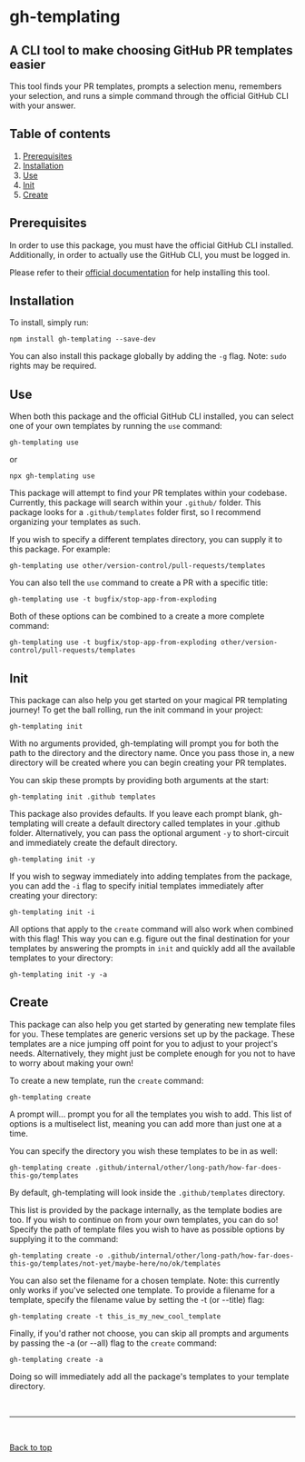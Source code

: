# gh-templating

## A CLI tool to make choosing GitHub PR templates easier

This tool finds your PR templates, prompts a selection menu, remembers your selection, and runs a simple command through the official GitHub CLI with your answer.

## Table of contents

1. [Prerequisites](#prerequisites)
2. [Installation](#installation)
3. [Use](#use)
4. [Init](#init)
5. [Create](#create)

## Prerequisites

In order to use this package, you must have the official GitHub CLI installed. Additionally, in order to actually use the GitHub CLI, you must be logged in.

Please refer to their [official documentation](https://cli.github.com/) for help installing this tool.

## Installation

To install, simply run:

`npm install gh-templating --save-dev`

You can also install this package globally by adding the `-g` flag. Note: `sudo` rights may be required.

## Use

When both this package and the official GitHub CLI installed, you can select one of your own templates by running the `use` command:

`gh-templating use`

or

`npx gh-templating use`

This package will attempt to find your PR templates within your codebase. Currently, this package will search within your `.github/` folder. This package looks for a `.github/templates` folder first, so I recommend organizing your templates as such.

If you wish to specify a different templates directory, you can supply it to this package. For example:

`gh-templating use other/version-control/pull-requests/templates`

You can also tell the `use` command to create a PR with a specific title:

`gh-templating use -t bugfix/stop-app-from-exploding`

Both of these options can be combined to a create a more complete command:

`gh-templating use -t bugfix/stop-app-from-exploding other/version-control/pull-requests/templates`

## Init

This package can also help you get started on your magical PR templating journey! To get the ball rolling, run the init command in your project:

`gh-templating init`

With no arguments provided, gh-templating will prompt you for both the path to the directory and the directory name. Once you pass those in, a new directory will be created where you can begin creating your PR templates.

You can skip these prompts by providing both arguments at the start:

`gh-templating init .github templates`

This package also provides defaults. If you leave each prompt blank, gh-templating will create a default directory called templates in your .github folder. Alternatively, you can pass the optional argument `-y` to short-circuit and immediately create the default directory.

`gh-templating init -y`

If you wish to segway immediately into adding templates from the package, you can add the `-i` flag to specify initial templates immediately after creating your directory:

`gh-templating init -i`

All options that apply to the `create` command will also work when combined with this flag! This way you can e.g. figure out the final destination for your templates by answering the prompts in `init` and quickly add all the available templates to your directory:

`gh-templating init -y -a`

## Create

This package can also help you get started by generating new template files for you. These templates are generic versions set up by the package. These templates are a nice jumping off point for you to adjust to your project's needs. Alternatively, they might just be complete enough for you not to have to worry about making your own!

To create a new template, run the `create` command:

`gh-templating create`

A prompt will... prompt you for all the templates you wish to add. This list of options is a multiselect list, meaning you can add more than just one at a time.

You can specify the directory you wish these templates to be in as well:

`gh-templating create .github/internal/other/long-path/how-far-does-this-go/templates`

By default, gh-templating will look inside the `.github/templates` directory.

This list is provided by the package internally, as the template bodies are too. If you wish to continue on from your own templates, you can do so! Specify the path of template files you wish to have as possible options by supplying it to the command:

`gh-templating create -o .github/internal/other/long-path/how-far-does-this-go/templates/not-yet/maybe-here/no/ok/templates`

You can also set the filename for a chosen template. Note: this currently only works if you've selected one template. To provide a filename for a template, specify the filename value by setting the -t (or --title) flag:

`gh-templating create -t this_is_my_new_cool_template`

Finally, if you'd rather not choose, you can skip all prompts and arguments by passing the -a (or --all) flag to the `create` command:

`gh-templating create -a`

Doing so will immediately add all the package's templates to your template directory.

<br>
<hr>
<br>

[Back to top](#gh-templating)
